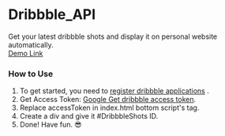 # Dribbble_API
Get your latest dribbble shots and display it on personal website automatically.  
[Demo Link](https://umlearn.tech/Dribbble_API/) 

### How to Use
1. To get started, you need to [register dribbble applications](https://dribbble.com/account/applications/new) .  
2. Get Access Token: [Google Get dribbble access token](https://www.google.com/search?q=Get+dribbble+access+token&oq=Get+dribbble+access+token&aqs=chrome..69i57j35i39.773j0j4&sourceid=chrome&ie=UTF-8).
3. Replace accessToken in index.html bottom script's tag.
4. Create a div and give it #DribbbleShots ID.
5. Done! Have fun. 😎

